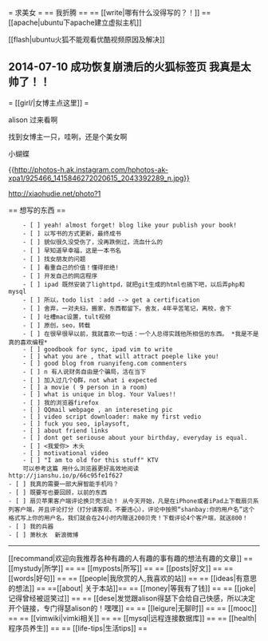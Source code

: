  = 求美女 =
== 我折腾 == 
== [[write|哪有什么没得写的？！]] ==
[[apache|ubuntu下apache建立虚拟主机]]

[[flash|ubuntu火狐不能观看优酷视频原因及解决]]

2014-07-10 成功恢复崩溃后的火狐标签页 我真是太帅了！！
----------

 = [[girl/|女博主点这里]] =


alison  过来看啊

找到女博主一只，哇咧，还是个美女啊

小蝴蝶

{{http://photos-h.ak.instagram.com/hphotos-ak-xpa1/925466_1415846272020615_2043392289_n.jpg}}

http://xiaohudie.net/photo?1

== 想写的东西 ==


        - [ ] yeah! almost forget! blog like your publish your book!
        - [ ] 以写书的方式更新，最终成书
        - [ ] 貌似很久没受伤了，没再跌倒过，流血什么的
        - [ ] 早知道早幸福，这是一本书名
        - [ ] 找女朋友的问题
        - [ ] 看重自己的价值！懂得拒绝!
        - [ ] 开发自己的网店程序
        - [ ] ipad 既然安装了lighttpd，就把git生成的html也搞下吧，以后弄php和mysql
        - [ ] 所以，todo list ：add --> get a certification
        - [ ] 舍弃，一对夫妇，搬家，东西都留下。舍友，4年辛苦笔记，离校，舍下
        - [ ] 吐槽mac设置，tult视频
        - [ ] 原创，seo，转载
        - [ ] 在很早很早以前，我就喜欢一句话：一个人总得实践他所相信的东西。 *我是不是真的喜欢编程*
        - [ ] goodbook for sync, ipad vim to write
        - [ ] what you are , that will attract poeple like you!
        - [ ] good blog from ruanyifeng.com commenters
        - [ ] n 有人说财务自由是个骗局，活在当下
        - [ ] 加入过几个Q群，not what i expected
        - [ ] a movie ( 9 person in a room)
        - [ ] what is unique in blog. Your Values!!
        - [ ] 我的浏览器firefox
        - [ ] QQmail webpage , an intereseting pic
        - [ ] video script downloader: make my first vedio
        - [ ] fuck you seo, iplaysoft,
        - [ ] about friend links
        - [ ] dont get seriouse about your birthday, everyday is equal.
        - [ ] <我爱你> 木头
        - [ ] motivational video
        - [ ] "I am to old for this stuff" KTV
        可以参考这篇 用什么浏览器更好高效地阅读  http://jianshu.io/p/66c95fe1f627
	- [ ] 我真的需要一部大屏智能手机吗？
	- [ ] 既要写也要回顾，以前的东西
	- [ ] 扇贝苹果客户端评论换贝壳活动！ 从今天开始，凡是在iPhone或者iPad上下载扇贝系列客户端，并且评论打分（打分请客观，不要违心），评论中按照“shanbay:你的用户名”这个格式写上你的用户名，我们就会在24小时内赠送200贝壳！下载评论4个客户端，就送800！ 
	- [ ] 我的兵器
	- [ ] 萧秋水  新浪微博
	
----------

[[recommand|欢迎向我推荐各种有趣的人有趣的事有趣的想法有趣的文章]]
 == [[mystudy|所学]] ==
 == [[myposts|所写]] ==
 == [[posts|好文]] ==
 == [[words|好句]] ==
 == [[people|我欣赏的人,我喜欢的站]] ==
 == [[ideas|有意思的想法]] ==
 ==[[about| 关于本站]]==
 == [[money|等我有了钱]] ==
 == [[joke|记得曾经被逗笑过]] ==
 == [[dese|发觉跟alison得瑟下会给自己快感，所以决定开个链接，专门得瑟alison的！嘿嘿]] ==
 == [[leigure|无聊时]] ==
 == [[mooc]] ==
 == [[vimwiki|vimki相关]] ==
 == [[mysql|远程连接数据库]] ==
 == [[health|程序员养生]] ==
 == [[life-tips|生活tips]] ==
